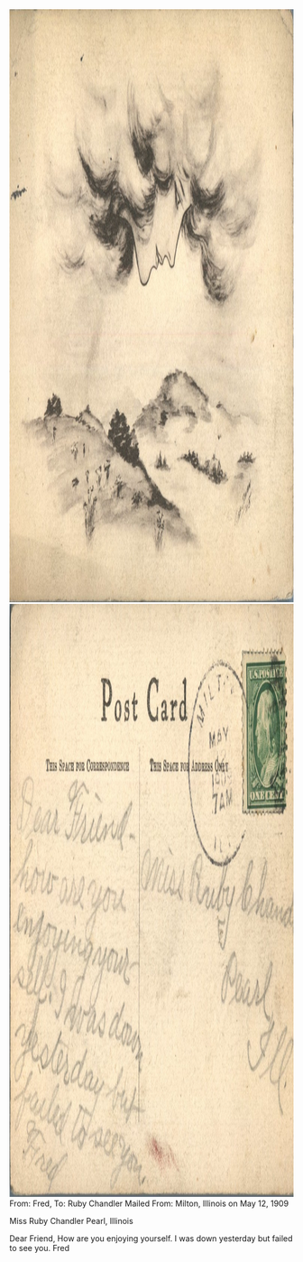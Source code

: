 <html><body><a href="/wp-content/uploads/2014/05/postcard-2014-20140508_18105088_0248.jpg"><img class="alignnone size-full wp-image-676" src="/wp-content/uploads/2014/05/postcard-2014-20140508_18105088_0248.jpg" alt="postcard-2014-20140508_18105088_0248" width="1520" height="1051"></a> <a href="/wp-content/uploads/2014/05/postcard-2014-20140508_18105904_0249.jpg"><img class="alignnone size-full wp-image-677" src="/wp-content/uploads/2014/05/postcard-2014-20140508_18105904_0249.jpg" alt="postcard-2014-20140508_18105904_0249" width="1549" height="1051"></a>From: Fred, To: Ruby Chandler
Mailed From: Milton, Illinois on May 12, 1909

Miss Ruby Chandler
Pearl, Illinois

Dear Friend,
How are you enjoying yourself. I was down yesterday but failed to see you.
Fred</body></html>